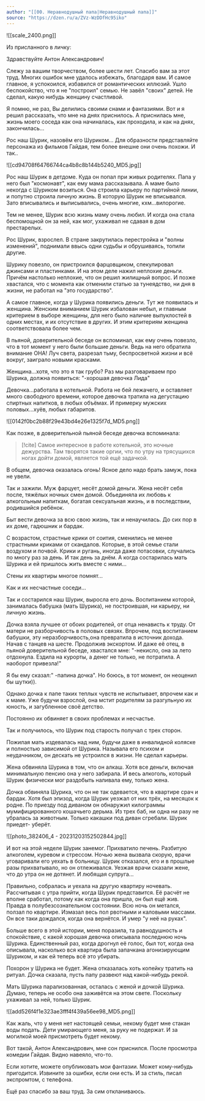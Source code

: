 ```yaml
---
author: "[[00. Неравнодушный папа|Неравнодушный папа]]"
source: "https://dzen.ru/a/ZVz-WzDDfHc95iko"
---
```


![[scale_2400.png]]

Из присланного в личку:

Здравствуйте Антон Александрович!

Слежу за вашим творчеством, более шести лет. Спасибо вам за этот труд. Многих ошибок мне удалось избежать, благодаря вам. И самое главное, я успокоился, избавился от романтических иллюзий. Ушло беспокойство, что я не "построил" семью. Не завёл "своих" детей. Не сделал, какую нибудь женщину счастливой.

Я помню, не раз, Вы делились своими снами и фантазиями. Вот и я решил рассказать, что мне на днях приснилось. А приснилась мне, жизнь моего соседа как она начиналась, как проходила, и как на днях, закончилась...

Рос наш Шурик, назовём его Шуриком... Для образности представляйте персонажа из фильмов Гайдая, тем более внешне они очень похожи. И так..

![[cd94708f64766744ca4b8c8b144b5240_MD5.jpg]]

Рос наш Шурик в детдоме. Куда он попал при живых родителях. Папа у него был "космонавт", как ему мама рассказывала. А маме было некогда с Шуриком возиться. Она строила карьеру по партийной линии, и попутно строила личную жизнь. В которую Шурик не вписывался. Зато вписывались и выписывались, очень многие, кхм...вилорогие.

Тем не менее, Шурик всю жизнь маму очень любил. И когда она стала беспомощной он за ней, как мог, ухаживал не сдавая в дом престарелых.

Рос Шурик, взрослел. В стране закрутилась перестройка и "волны изменений", поднимали ввысь одни судьбы и обрушиваясь, топили другие.

Шурику повезло, он пристроился фарцовщиком, спекулировал джинсами и пластинками. И на этом деле нажил неплохие деньги. Причём настолько неплохие, что он решил жилищный вопрос. И позже хвастался, что с момента как отменили статью за тунеядство, ни дня в жизни, не работал на "это государство".

А самое главное, когда у Шурика появились деньги. Тут же появилась и женщина. Женским вниманием Шурик избалован небыл, и главным критерием в выборе женщины, для него было наличие выпуклостей в одних местах, и их отсутствие в других. И этим критериям женщина соответствовала более чем. 

В пьяной, доверительной беседе он вспоминал, как ему очень повезло, что в тот момент у него были большие деньги. Ведь на него обратила внимание ОНА! Луч света, разрезал тьму, беспросветной жизни и всё вокруг, заиграло новыми красками.

Женщина...хотя, что это я так грубо? Раз мы разговариваем про Шурика, должна появиться: "-хорошая девочка Лида"

Девочка...работала в котельной. Работа не бей лежачего, и оставляет много свободного времени, которое девочка тратила на дегустацию спиртных напитков, в любых объёмах. И примерку мужских половых...хуёв, любых габаритов.

![[0142f0bc2b88f29e43bd4e26e1325f7d_MD5.png]]

Как позже, в доверительной пьяной беседе девочка вспоминала:

>[!cite] Самое интересное в работе котельной, это ночные дежурства. Там творятся такие оргии, что по утру на трясущихся ногах дойти домой, является той ещё задачкой.

В общем, девочка оказалась огонь! Ясное дело надо брать замуж, пока не увели.

Так и зажили. Муж фарцует, несёт домой деньги. Жена несёт себя после, тяжёлых ночных смен домой. Обьединяла их любовь к алкогольным напиткам, богатая сексуальная жизнь, и в последствии, родившийся ребёнок. 

Быт вести девочка за всю свою жизнь, так и ненаучилась. До сих пор в их доме, гадюшник и бардак.

С возрастом, страстные крики от соития, сменились не менее страстными криками от скандалов. Которые, в этой семье стали воздухом и почвой. Крики и ругань, иногда даже потасовки, случались по многу раз за день. И так день за днём. А когда состарилась мать Шурика и ей пришлось жить вместе с ними...

Стены их квартиры многое помнят...

Как и их несчастные соседи...

Так и состарился наш Шурик, выросла его дочь. Воспитанием которой, занималась бабушка (мать Шурика), не построившая, ни карьеру, ни личную жизнь.

Дочка взяла лучшее от обоих родителей, от отца ненависть к труду. От матери не разборчивость в половых связях. Впрочем, под воспитанием бабушки, эту неразборчивость,она превратила в источник дохода. Начав с танцев на шесте. Продолжив экскортом. И даже её отец, в пьяной доверительной беседе, хвастался мне: "-некисло, она за лето отдохнула. Ездила на курорты, а денег не только, не потратила. А наоборот привезла!"

Я бы ему сказал:" -папина дочка". Но боюсь, в тот момент, он неоценил бы шутки)).

Однако дочка к папе таких теплых чувств не испытывает, впрочем как и к маме. Уже будучи взрослой, она мстит родителям за разгульную их юность, и загубленное своё детство.

Постоянно их обвиняет в своих проблемах и несчастье.

Так и получилось, что Шурик под старость получал с трех сторон.

Пожилая мать издевалась над ним, будучи даже в инвалидной коляске и полностью зависимой от Шурика. Называла его психом и неудачником, он дескать не устроился в жизни. Не сделал карьеры. 

Жена обвиняла Шурика в том, что он алкаш. Хотя все деньги, включая минимальную пенсию она у него забирала. И весь алкоголь, который Шурик физически мог раздобыть наливала ему, только жена.

Дочка обвиняла Шурика, что он не так одевается, что в квартире срач и бардак. Хотя был эпизод, когда Шурик уезжал от них трёх, на месяцок к родне. По приезду под диваном он обнаружил килограммы мумифицированного кошачьего дерьма. Из трех баб, ни одна ни разу не убралась за животным. Только какашки под диван сгребали. Шурик приедет- уберёт.

![[photo_382406_4 - 20231203152502844.jpg]]

И вот на этой неделе Шурик занемог. Прихватило печень. Разбитую алкоголем, куревом и стрессом. Ночью жена вызвала скорую, врачи уговаривали его уехать в больницу. Шурик отказался, его и в прошлые разы прихватывало, но он отлеживался. Уезжая врачи сказали жене, что до утра он не дотянет. И любящая супруга...

Правильно, собралась и уехала на другую квартиру ночевать. Рассчитывая с утра прийти, когда Шурик представится. Её расчёт не вполне сработал, потому как когда она пришла, он был ещё жив. Правда в полубезсознательном состоянии. Всю ночь он метался, ползал по квартире. Измазал весь пол рвотными и каловыми массами. Он все таки дождался, когда она вернётся. И умер "у неё на руках".

Больше всего в этой истории, меня поразила, та равнодушность и спокойствие, с какой хорошая девочка описывала последнюю ночь Шурика. Единственный раз, когда дрогнул её голос, был тот, когда она описывала, насколько вся квартира была запачкана агонизирующим Шуриком, и как ей теперь всё это убирать.

Похорон у Шурика не будет. Жена отказалась хоть копейку тратить на ритуал. Дочка сказала, пусть папу развеют над какой-нибудь рекой.

Мать Шурика парализованная, осталась с женой и дочкой Шурика. Думаю, теперь не особо она заживётся на этом свете. Поскольку ухаживал за ней, только Шурик.

![[add526f4f1e323ae3fff4f439a56ee98_MD5.png]]

Как жаль, что у меня нет настоящей семьи, некому будет мне стакан воды подать. Дети умирающего меня, за руку не подержат. И за могилкой моей присмотреть будет некому.

Вот такой, Антон Александрович, мне сон приснился. После просмотра комедии Гайдая. Видно навеяло, что-то.

Если хотите, можете опубликовать мои фантазии. Может кому-нибудь пригодится. Извините за ошибки, если они есть. И за стиль, писал экспромтом, с телефона.

Ещё раз спасибо за ваш труд. За сим откланиваюсь.
